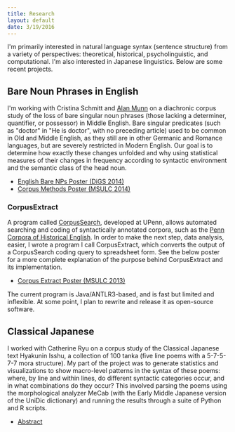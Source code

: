 ```yaml
---
title: Research
layout: default
date: 3/19/2016
---
```


I'm primarily interested in natural language syntax (sentence structure) from a variety of perspectives: theoretical, historical, psycholinguistic, and computational. I'm also interested in Japanese linguistics. Below are some recent projects.


## Bare Noun Phrases in English

I'm working with Cristina Schmitt and [Alan Munn][munn] on a diachronic corpus study of the loss of bare singular noun phrases (those lacking a determiner, quantifier, or possessor) in Middle English. Bare singular predicates (such as "doctor" in "He is doctor", with no preceding article) used to be common in Old and Middle English, as they still are in other Germanic and Romance languages, but are severely restricted in Modern English. Our goal is to determine how exactly these changes unfolded and why using statistical measures of their changes in frequency according to syntactic environment and the semantic class of the head noun.

* [English Bare NPs Poster (DiGS 2014)](/files/hanson-etal-digs-2014-poster.pdf)
* [Corpus Methods Poster (MSULC 2014)](/files/hanson-msulc-2014-poster-corpus-methods.pdf)


### CorpusExtract

A program called [CorpusSearch][cs], developed at UPenn, allows automated searching and coding of syntactically annotated corpora, such as the [Penn Corpora of Historical English][pche]. In order to make the next step, data analysis, easier, I wrote a program I call CorpusExtract, which converts the output of a CorpusSearch coding query to spreadsheet form. See the below poster for a more complete explanation of the purpose behind CorpusExtract and its implementation.

* [Corpus Extract Poster (MSULC 2013)](/files/corpusextract-poster-2013.pdf)

The current program is Java/ANTLR3-based, and is fast but limited and inflexible. At some point, I plan to rewrite and release it as open-source software.




## Classical Japanese

I worked with Catherine Ryu on a corpus study of the Classical Japanese text  Hyakunin Isshu, a collection of 100 tanka (five line poems with a 5-7-5-7-7 mora structure). My part of the project was to generate statistics and visualizations to show macro-level patterns in the syntax of these poems: where, by line and within lines, do different syntactic categories occur, and in what combinations do they occur? This involved parsing the poems using the morphological analyzer MeCab (with the Early Middle Japanese version of the UniDic dictionary) and running the results through a suite of Python and R scripts.

* [Abstract](/files/hanson-cjpn-poetry-abstract.pdf)


[munn]: http://www.msu.edu/~amunn
[pche]: http://www.ling.upenn.edu/hist-corpora/
[cs]: http://corpussearch.sourceforge.net/